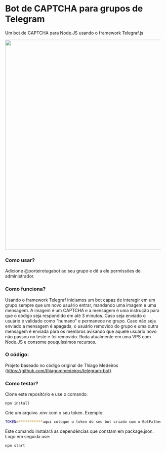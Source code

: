# Bot de CAPTCHA para grupos de Telegram

Um bot de CAPTCHA para Node.JS usando o framework Telegraf.js

<img src="https://tomipasin.com/captcha/git.png" style="width: 680px"/>

### Como usar?
Adicione @porteirotugabot ao seu grupo e dê a ele permissões de administrador.

### Como funciona?
Usando o framework Telegraf iniciamos um bot capaz de interagir em um grupo
sempre que um novo usuário entrar, mandando uma imagem e uma mensagem.
A imagem é um CAPTCHA e a mensagem é uma instrução para que o código seja respondido em até 3 minutos. 
Caso seja enviado o usuário é validado como "humano" e permanece no grupo.
Caso não seja enviado a mensagem é apagada, o usuário removido do grupo e uma outra mensagem é enviada para os membros avisando que aquele usuário novo não passou no teste e foi removido.
Roda atualmente em uma VPS com Node.JS e consome pouquíssimos recursos. 


### O código:
Projeto baseado no código original de Thiago Medeiros (https://github.com/thiagommedeiros/telegram-bot).

### Como testar?
Clone este repositório e use o comando:
```sh
npm install
```

Crie um arquivo .env com o seu token. 
Exemplo:

```sh
TOKEN=***********aqui coloque o token do seu bot criado com o BotFather no Telegram***********
```


Este comando instalará as dependências que constam em package.json.
Logo em seguida use:

```sh
npm start
```


